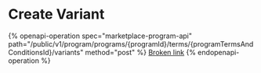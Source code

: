 # Create Variant

{% openapi-operation spec="marketplace-program-api" path="/public/v1/program/programs/{programId}/terms/{programTermsAndConditionsId}/variants" method="post" %}
[Broken link](broken-reference)
{% endopenapi-operation %}
